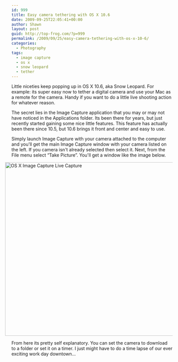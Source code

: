 ```yaml
---
id: 999
title: Easy camera tethering with OS X 10.6
date: 2009-09-25T22:05:41+00:00
author: Shawn
layout: post
guid: http://top-frog.com/?p=999
permalink: /2009/09/25/easy-camera-tethering-with-os-x-10-6/
categories:
  - Photography
tags:
  - image capture
  - os x
  - snow leopard
  - tether
---
```

Little niceties keep popping up in OS X 10.6, aka Snow Leopard. For example: its super easy now to tether a digital camera and use your Mac as a remote for the camera. Handy if you want to do a little live shooting action for whatever reason.

The secret lies in the Image Capture application that you may or may not have noticed in the Applications folder. Its been there for years, but just recently started gaining some nice little features. This feature has actually been there since 10.5, but 10.6 brings it front and center and easy to use.

<!--more-->

Simply launch Image Capture with your camera attached to the computer and you'll get the main Image Capture window with your camera listed on the left. If you camera isn't already selected then select it. Next, from the File menu select &#8220;Take Picture&#8221;. You'll get a window like the image below. 

<div style="margin-left: -20px;">
  <img src="https://i2.wp.com/top-frog.com/wp/wp-content/uploads/2009/09/image-capture-2.png?resize=550%2C543" alt="OS X Image Capture Live Capture" title="image-capture" width="550" height="543" class="size-full wp-image-1001" data-recalc-dims="1" />
</div>

From here its pretty self explanatory. You can set the camera to download to a folder or set it on a timer. I just might have to do a time lapse of our ever exciting work day downtown…